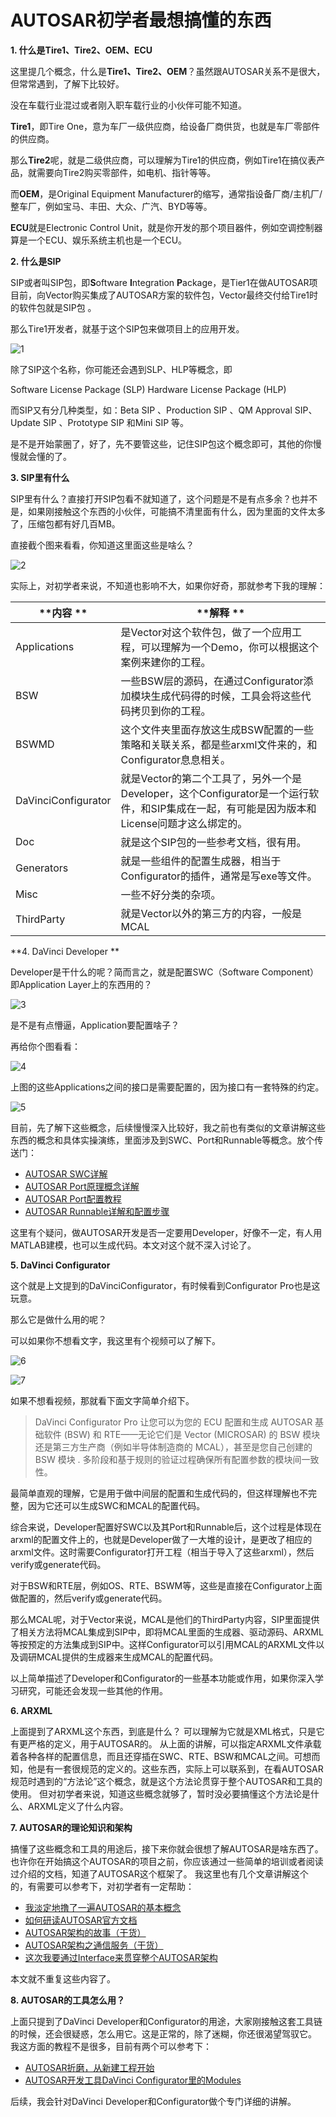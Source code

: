 

# AUTOSAR初学者最想搞懂的东西

**1. 什么是Tire1、Tire2、OEM、ECU**



这里提几个概念，什么是**Tire1、Tire2、OEM**？虽然跟AUTOSAR关系不是很大，但常常遇到，了解下比较好。

没在车载行业混过或者刚入职车载行业的小伙伴可能不知道。

**Tire1**，即Tire One，意为车厂一级供应商，给设备厂商供货，也就是车厂零部件的供应商。

那么**Tire2**呢，就是二级供应商，可以理解为Tire1的供应商，例如Tire1在搞仪表产品，就需要向Tire2购买零部件，如电机、指针等等。

而**OEM**，是Original Equipment Manufacturer的缩写，通常指设备厂商/主机厂/整车厂，例如宝马、丰田、大众、广汽、BYD等等。

**ECU**就是Electronic Control Unit，就是你开发的那个项目器件，例如空调控制器算是一个ECU、娱乐系统主机也是一个ECU。



**2. 什么是SIP**



SIP或者叫SIP包，即**S**oftware **I**ntegration **P**ackage，是Tier1在做AUTOSAR项目前，向Vector购买集成了AUTOSAR方案的软件包，Vector最终交付给Tire1时的软件包就是SIP包 。

那么Tire1开发者，就基于这个SIP包来做项目上的应用开发。

![1](https://user-images.githubusercontent.com/80186561/188119770-c21c818b-0205-4a81-a41d-a2bee5fb5b98.png)

除了SIP这个名称，你可能还会遇到SLP、HLP等概念，即

Software License Package (SLP)
Hardware License Package (HLP)

而SIP又有分几种类型，如：Beta SIP 、Production SIP 、QM Approval SIP、Update SIP 、Prototype SIP 和Mini SIP 等。

是不是开始蒙圈了，好了，先不要管这些，记住SIP包这个概念即可，其他的你慢慢就会懂的了。



**3. SIP里有什么**



SIP里有什么？直接打开SIP包看不就知道了，这个问题是不是有点多余？也并不是，如果刚接触这个东西的小伙伴，可能搞不清里面有什么，因为里面的文件太多了，压缩包都有好几百MB。

直接截个图来看看，你知道这里面这些是啥么？


![2](https://user-images.githubusercontent.com/80186561/188119834-388d9103-e714-4da8-b95c-feb81bb34647.png)


实际上，对初学者来说，不知道也影响不大，如果你好奇，那就参考下我的理解：

| **内容 **           | **解释 **                                                    |
| ------------------- | ------------------------------------------------------------ |
| Applications        | 是Vector对这个软件包，做了一个应用工程，可以理解为一个Demo，你可以根据这个案例来建你的工程。 |
| BSW                 | 一些BSW层的源码，在通过Configurator添加模块生成代码得的时候，工具会将这些代码拷贝到你的工程。 |
| BSWMD               | 这个文件夹里面存放这生成BSW配置的一些策略和关联关系，都是些arxml文件来的，和Configurator息息相关。 |
| DaVinciConfigurator | 就是Vector的第二个工具了，另外一个是Developer，这个Configurator是一个运行软件，和SIP集成在一起，有可能是因为版本和License问题才这么绑定的。 |
| Doc                 | 就是这个SIP包的一些参考文档，很有用。                        |
| Generators          | 就是一些组件的配置生成器，相当于Configurator的插件，通常是写exe等文件。 |
| Misc                | 一些不好分类的杂项。                                         |
| ThirdParty          | 就是Vector以外的第三方的内容，一般是MCAL                     |



**4. DaVinci Developer
**

Developer是干什么的呢？简而言之，就是配置SWC（Software Component）即Application Layer上的东西用的？


![3](https://user-images.githubusercontent.com/80186561/188119910-ee67f8b6-b308-4d2b-b25d-381a4667913d.png)


是不是有点懵逼，Application要配置啥子？

再给你个图看看：


![4](https://user-images.githubusercontent.com/80186561/188119956-2ce9f8c7-c675-4330-b53a-289e4c3491c3.png)


上图的这些Applications之间的接口是需要配置的，因为接口有一套特殊的约定。


![5](https://user-images.githubusercontent.com/80186561/188120030-6a558641-0d40-4483-aeb7-c7e2e0bb84a8.png)


目前，先了解下这些概念，后续慢慢深入比较好，我之前也有类似的文章讲解这些东西的概念和具体实操演练，里面涉及到SWC、Port和Runnable等概念。放个传送门：

- [AUTOSAR SWC详解](http://mp.weixin.qq.com/s?__biz=MzI0MTg5MDY3NA==&mid=2247485793&idx=1&sn=26eb6993383121af6967241400dc01a9&chksm=e905ed7cde72646a53724f606ad798a21064ff85c6a9875a6f74be0f026470bea5d9043d38d1&scene=21#wechat_redirect)
- [AUTOSAR Port原理概念详解](http://mp.weixin.qq.com/s?__biz=MzI0MTg5MDY3NA==&mid=2247485904&idx=1&sn=77efca0f78deb1429ca8ff7ed51796fc&chksm=e905edcdde7264db6e92ffc6f7bdacf02b238d51f1eb1a033dcc3346743cbe12584760f4d93e&scene=21#wechat_redirect)
- [AUTOSAR Port配置教程](http://mp.weixin.qq.com/s?__biz=MzI0MTg5MDY3NA==&mid=2247485905&idx=1&sn=e891c71d46841c894bd2ba60bf28f818&chksm=e905edccde7264daaf735c77cf74975868a3ec7c24ac65332542d0323589032ec064a4cddf8b&scene=21#wechat_redirect)
- [AUTOSAR Runnable详解和配置步骤](http://mp.weixin.qq.com/s?__biz=MzI0MTg5MDY3NA==&mid=2247485940&idx=1&sn=70308b7f2a9cc201f34be58552d20706&chksm=e905ede9de7264ff6b2d956764b0eb67ce32c8cf6410d9a9753764bf059f2af3983c7de6145d&scene=21#wechat_redirect)

这里有个疑问，做AUTOSAR开发是否一定要用Developer，好像不一定，有人用MATLAB建模，也可以生成代码。本文对这个就不深入讨论了。



**5. DaVinci Configurator**



这个就是上文提到的DaVinciConfigurator，有时候看到Configurator Pro也是这玩意。

那么它是做什么用的呢？

可以如果你不想看文字，我这里有个视频可以了解下。

![6](https://user-images.githubusercontent.com/80186561/188120403-3323fb4b-a1a0-447e-a1ea-2e71ec1b6dd7.png)

![7](https://user-images.githubusercontent.com/80186561/188120480-0db1f3f8-e334-4d17-8b89-bd27d9655358.jpg)

如果不想看视频，那就看下面文字简单介绍下。

> DaVinci Configurator Pro 让您可以为您的 ECU 配置和生成 AUTOSAR 基础软件 (BSW) 和 RTE——无论它们是 Vector (MICROSAR) 的 BSW 模块还是第三方生产商（例如半导体制造商的 MCAL），甚至是您自己创建的 BSW 模块 . 多阶段和基于规则的验证过程确保所有配置参数的模块间一致性。

最简单直观的理解，它是用于做中间层的配置和生成代码的，但这样理解也不完整，因为它还可以生成SWC和MCAL的配置代码。

综合来说，Developer配置好SWC以及其Port和Runnable后，这个过程是体现在arxml的配置文件上的，也就是Developer做了一大堆的设计，是更改了相应的arxml文件。这时需要Configurator打开工程（相当于导入了这些arxml），然后verify或generate代码。

对于BSW和RTE层，例如OS、RTE、BSWM等，这些是直接在Configurator上面做配置的，然后verify或generate代码。

那么MCAL呢，对于Vector来说，MCAL是他们的ThirdParty内容，SIP里面提供了相关方法将MCAL集成到SIP中，即将MCAL里面的生成器、驱动源码、ARXML等按预定的方法集成到SIP中。这样Configurator可以引用MCAL的ARXML文件以及调研MCAL提供的生成器来生成MCAL的配置代码。

以上简单描述了Developer和Configurator的一些基本功能或作用，如果你深入学习研究，可能还会发现一些其他的作用。



**6. ARXML**



上面提到了ARXML这个东西，到底是什么？
可以理解为它就是XML格式，只是它有更严格的定义，用于AUTOSAR的。
从上面的讲解，可以指定ARXML文件承载着各种各样的配置信息，而且还穿插在SWC、RTE、BSW和MCAL之间。可想而知，他是有一套很规范的定义的。这些东西，实际上可以联系到，在看AUTOSAR规范时遇到的“方法论”这个概念，就是这个方法论贯穿于整个AUTOSAR和工具的使用。
但对初学者来说，知道这些概念就够了，暂时没必要搞懂这个方法论是什么、ARXML定义了什么内容。



**7. AUTOSAR的理论知识和架构**



搞懂了这些概念和工具的用途后，接下来你就会很想了解AUTOSAR是啥东西了。也许你在开始搞这个AUTOSAR的项目之前，你应该通过一些简单的培训或者阅读过介绍的文档，知道了AUTOSAR这个框架了。
我这里也有几个文章讲解这个的，有需要可以参考下，对初学者有一定帮助：

- [我淡定地撸了一遍AUTOSAR的基本概念](http://mp.weixin.qq.com/s?__biz=MzI0MTg5MDY3NA==&mid=2247484012&idx=1&sn=d019f6beb54e1643cd1de3a656a945ad&chksm=e905e671de726f672842c0379e256633098e3f6ae9333f15b2731073252b8270ff5dc5b6a359&scene=21#wechat_redirect)
- [如何研读AUTOSAR官方文档](http://mp.weixin.qq.com/s?__biz=MzI0MTg5MDY3NA==&mid=2247484494&idx=1&sn=217e39ef28c5a50b3738ed12b846e767&chksm=e905e053de726945ab8c62eee3185f08aa8ab465bd6b70cb8f899b70a0cb5d1c5d15b739ec8a&scene=21#wechat_redirect)
- [AUTOSAR架构的故事（干货）](http://mp.weixin.qq.com/s?__biz=MzI0MTg5MDY3NA==&mid=2247484191&idx=1&sn=2d3a6726662f5a8b2d35f17c2a781080&chksm=e905e702de726e14913399585e1f5bcef9658ce39f0ab437d57615ebd9ffbac07223f73ae3f9&scene=21#wechat_redirect)
- [AUTOSAR架构之通信服务（干货）](http://mp.weixin.qq.com/s?__biz=MzI0MTg5MDY3NA==&mid=2247484217&idx=1&sn=b46b7d6e66ea40544ba160df3170e637&chksm=e905e724de726e32919fccc88f8ef6e59e1a8ebef6dcda5ed43b48f0238badd0c0fa248dac62&scene=21#wechat_redirect)
- [这次我要通过Interface来贯穿整个AUTOSAR架构](http://mp.weixin.qq.com/s?__biz=MzI0MTg5MDY3NA==&mid=2247484352&idx=1&sn=19c2f338835102e36a99aec4063cbb68&chksm=e905e7ddde726ecb4f7a12be085168d861ed9898569bd3e63b636e8801538228e959d6a118b7&scene=21#wechat_redirect)

本文就不重复这些内容了。



**8. AUTOSAR的工具怎么用？**



上面只提到了DaVinci Developer和Configurator的用途，大家刚接触这套工具链的时候，还会很疑惑，怎么用它。这是正常的，除了迷糊，你还很渴望驾驭它。
我这方面的教程不是很多，目前有两个可以参考下：

- [AUTOSAR折磨，从新建工程开始](http://mp.weixin.qq.com/s?__biz=MzI0MTg5MDY3NA==&mid=2247484297&idx=1&sn=f0118d55d4a1edf8c097b381b4ba0a2f&chksm=e905e794de726e82b7bcec11dc13e5c22304f83d6b2a71362d8337995f164520146d4aed1c52&scene=21#wechat_redirect)
- [AUTOSAR开发工具DaVinci Configurator里的Modules](http://mp.weixin.qq.com/s?__biz=MzI0MTg5MDY3NA==&mid=2247485477&idx=1&sn=186c8b46f9532160b99628c91344c910&chksm=e905ec38de72652edb540a1b76a56a6e832836d8d03a9b595bca1cf5420d0920df6a1e9c4bb5&scene=21#wechat_redirect)

后续，我会针对DaVinci Developer和Configurator做个专门详细的讲解。
